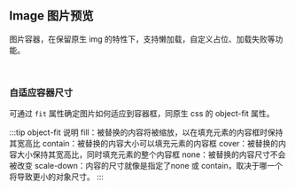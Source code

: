 <div class="demo-header">
<p class="overviewicon">
  <span class="wapi-form-usercontact"/>
</p>

## Image 图片预览

<nova-uxlink widget-name="Image"></nova-uxlink>

图片容器，在保留原生 img 的特性下，支持懒加载，自定义占位、加载失败等功能。

<br>
</div>

### 自适应容器尺寸

可通过 `fit` 属性确定图片如何适应到容器框，同原生 css 的 object-fit 属性。

:::tip object-fit 说明
fill：被替换的内容将被缩放，以在填充元素的内容框时保持其宽高比
contain：被替换的内容大小可以填充元素的内容框
cover：被替换的内容大小保持其宽高比，同时填充元素的整个内容框
none：被替换的内容尺寸不会被改变
scale-down：内容的尺寸就像是指定了none 或 contain，取决于哪一个将导致更小的对象尺寸。
:::

<nova-demo-view link="image/auto-fit-container-size.vue"></nova-demo-view>

